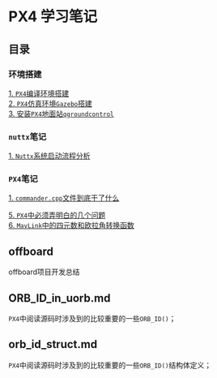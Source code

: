 # PX4 学习笔记

## 目录
### 环境搭建   
[1. `PX4`编译环境搭建](./doc/px4_build.md)    
[2. `PX4`仿真环境`Gazebo`搭建](./doc/px4_gazebo.md)   
[3. 安装`PX4`地面站`qgroundcontrol`](./doc/qgroundcontrol_install.md)   

### `nuttx`笔记
[1. `Nuttx`系统启动流程分析](./doc/nuttx_startup.md)    

### `PX4`笔记
[1. `commander.cpp`文件到底干了什么](./doc/commander/what_has_commander.cpp_done.md)    

[5. `PX4`中必须弄明白的几个问题](./doc/px4_question.md)    
[6. `MavLink`中的四元数和欧拉角转换函数](./doc/euler_to_quaternion.md)    


## offboard 
  offboard项目开发总结    

## ORB_ID_in_uorb.md
 `PX4`中阅读源码时涉及到的比较重要的一些`ORB_ID()`；    

## orb_id_struct.md
`PX4`中阅读源码时涉及到的比较重要的一些`ORB_ID()`结构体定义；     

